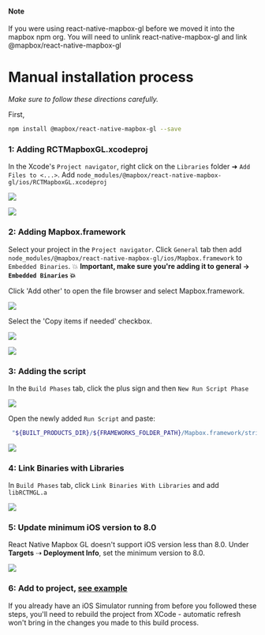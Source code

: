 #### Note

If you were using react-native-mapbox-gl before we moved it into the mapbox npm org.
You will need to unlink react-native-mapbox-gl and link @mapbox/react-native-mapbox-gl

# Manual installation process

_Make sure to follow these directions carefully._

First,
```bash
npm install @mapbox/react-native-mapbox-gl --save
```

### 1: Adding RCTMapboxGL.xcodeproj

In the Xcode's `Project navigator`, right click on the `Libraries` folder ➜ `Add Files to <...>`. Add `node_modules/@mapbox/react-native-mapbox-gl/ios/RCTMapboxGL.xcodeproj`

![](https://dl.dropboxusercontent.com/s/6trwtezp3009eot/2016-03-14%20at%2012.52%20PM.png)

![](https://cldup.com/DTD2UZMYu5.png)

### 2: Adding Mapbox.framework

Select your project in the `Project navigator`. Click `General` tab then add `node_modules/@mapbox/react-native-mapbox-gl/ios/Mapbox.framework` to `Embedded Binaries`. :collision: **Important, make sure you're adding it to general -> `Embedded Binaries` :collision:**

Click 'Add other' to open the file browser and select Mapbox.framework.

![](https://dl.dropboxusercontent.com/s/7bjl6hul1q955o0/2016-03-14%20at%2012.57%20PM.png)

Select the 'Copy items if needed' checkbox.

![](https://dl.dropboxusercontent.com/s/5ain808tuhalx30/2016-03-14%20at%201.02%20PM.png)

![](https://cldup.com/s4U3JfS_-l.png)

### 3: Adding the script

In the `Build Phases` tab, click the plus sign and then `New Run Script Phase`

![](https://cldup.com/jgt8p_dHjD.png)

Open the newly added `Run Script` and paste:

```bash
 "${BUILT_PRODUCTS_DIR}/${FRAMEWORKS_FOLDER_PATH}/Mapbox.framework/strip-frameworks.sh"
```

![](https://cldup.com/SGt3NdX-yy.png)

### 4: Link Binaries with Libraries

In `Build Phases` tab, click `Link Binaries With Libraries` and add `libRCTMGL.a`

![](https://cldup.com/FuOlGOwAli.png)

### 5: Update minimum iOS version to 8.0

React Native Mapbox GL doesn't support iOS version less than 8.0. Under **Targets** ⇢ **Deployment Info**, set the minimum version to 8.0.

![](https://dl.dropboxusercontent.com/s/yu3zyjy59p44cxb/2016-03-14%20at%201.15%20PM.png)

### 6: Add to project, [see example](../example.js)

If you already have an iOS Simulator running from before you followed these steps, you'll need to rebuild the project from XCode - automatic refresh won't bring in the changes you made to this build process.
